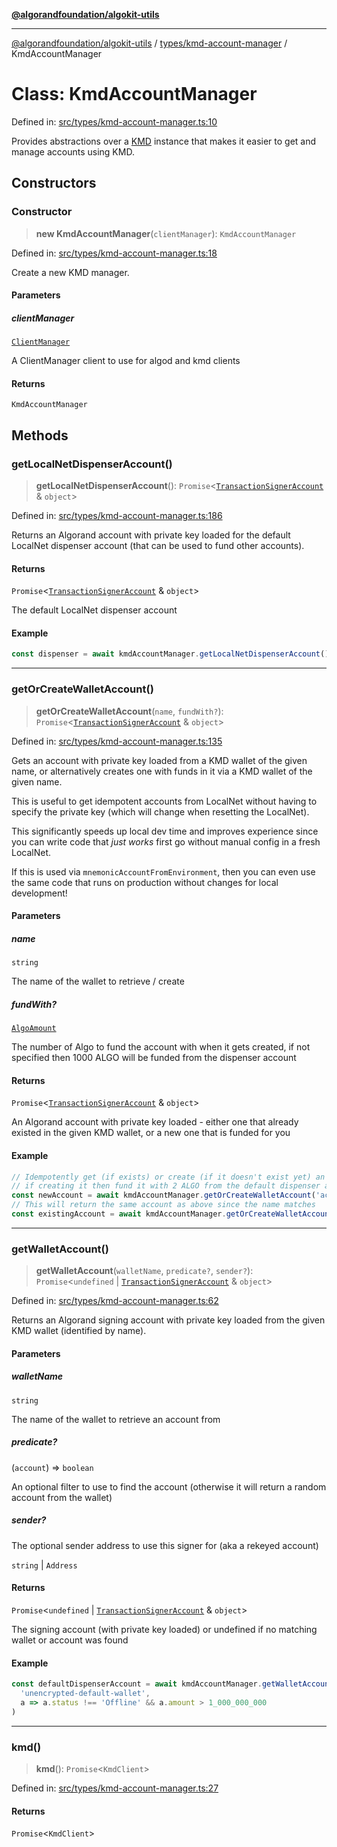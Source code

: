 [**@algorandfoundation/algokit-utils**](../../../README.md)

***

[@algorandfoundation/algokit-utils](../../../README.md) / [types/kmd-account-manager](../README.md) / KmdAccountManager

# Class: KmdAccountManager

Defined in: [src/types/kmd-account-manager.ts:10](https://github.com/algorandfoundation/algokit-utils-ts/blob/main/src/types/kmd-account-manager.ts#L10)

Provides abstractions over a [KMD](https://github.com/algorand/go-algorand/blob/master/daemon/kmd/README.md) instance
that makes it easier to get and manage accounts using KMD.

## Constructors

### Constructor

> **new KmdAccountManager**(`clientManager`): `KmdAccountManager`

Defined in: [src/types/kmd-account-manager.ts:18](https://github.com/algorandfoundation/algokit-utils-ts/blob/main/src/types/kmd-account-manager.ts#L18)

Create a new KMD manager.

#### Parameters

##### clientManager

[`ClientManager`](../../client-manager/classes/ClientManager.md)

A ClientManager client to use for algod and kmd clients

#### Returns

`KmdAccountManager`

## Methods

### getLocalNetDispenserAccount()

> **getLocalNetDispenserAccount**(): `Promise`\<[`TransactionSignerAccount`](../../account/interfaces/TransactionSignerAccount.md) & `object`\>

Defined in: [src/types/kmd-account-manager.ts:186](https://github.com/algorandfoundation/algokit-utils-ts/blob/main/src/types/kmd-account-manager.ts#L186)

Returns an Algorand account with private key loaded for the default LocalNet dispenser account (that can be used to fund other accounts).

#### Returns

`Promise`\<[`TransactionSignerAccount`](../../account/interfaces/TransactionSignerAccount.md) & `object`\>

The default LocalNet dispenser account

#### Example

```typescript
const dispenser = await kmdAccountManager.getLocalNetDispenserAccount()
```

***

### getOrCreateWalletAccount()

> **getOrCreateWalletAccount**(`name`, `fundWith?`): `Promise`\<[`TransactionSignerAccount`](../../account/interfaces/TransactionSignerAccount.md) & `object`\>

Defined in: [src/types/kmd-account-manager.ts:135](https://github.com/algorandfoundation/algokit-utils-ts/blob/main/src/types/kmd-account-manager.ts#L135)

Gets an account with private key loaded from a KMD wallet of the given name, or alternatively creates one with funds in it via a KMD wallet of the given name.

This is useful to get idempotent accounts from LocalNet without having to specify the private key (which will change when resetting the LocalNet).

This significantly speeds up local dev time and improves experience since you can write code that *just works* first go without manual config in a fresh LocalNet.

If this is used via `mnemonicAccountFromEnvironment`, then you can even use the same code that runs on production without changes for local development!

#### Parameters

##### name

`string`

The name of the wallet to retrieve / create

##### fundWith?

[`AlgoAmount`](../../amount/classes/AlgoAmount.md)

The number of Algo to fund the account with when it gets created, if not specified then 1000 ALGO will be funded from the dispenser account

#### Returns

`Promise`\<[`TransactionSignerAccount`](../../account/interfaces/TransactionSignerAccount.md) & `object`\>

An Algorand account with private key loaded - either one that already existed in the given KMD wallet, or a new one that is funded for you

#### Example

```typescript
// Idempotently get (if exists) or create (if it doesn't exist yet) an account by name using KMD
// if creating it then fund it with 2 ALGO from the default dispenser account
const newAccount = await kmdAccountManager.getOrCreateWalletAccount('account1', (2).algo())
// This will return the same account as above since the name matches
const existingAccount = await kmdAccountManager.getOrCreateWalletAccount('account1')
```

***

### getWalletAccount()

> **getWalletAccount**(`walletName`, `predicate?`, `sender?`): `Promise`\<`undefined` \| [`TransactionSignerAccount`](../../account/interfaces/TransactionSignerAccount.md) & `object`\>

Defined in: [src/types/kmd-account-manager.ts:62](https://github.com/algorandfoundation/algokit-utils-ts/blob/main/src/types/kmd-account-manager.ts#L62)

Returns an Algorand signing account with private key loaded from the given KMD wallet (identified by name).

#### Parameters

##### walletName

`string`

The name of the wallet to retrieve an account from

##### predicate?

(`account`) => `boolean`

An optional filter to use to find the account (otherwise it will return a random account from the wallet)

##### sender?

The optional sender address to use this signer for (aka a rekeyed account)

`string` | `Address`

#### Returns

`Promise`\<`undefined` \| [`TransactionSignerAccount`](../../account/interfaces/TransactionSignerAccount.md) & `object`\>

The signing account (with private key loaded) or undefined if no matching wallet or account was found

#### Example

```typescript
const defaultDispenserAccount = await kmdAccountManager.getWalletAccount(
  'unencrypted-default-wallet',
  a => a.status !== 'Offline' && a.amount > 1_000_000_000
)
```

***

### kmd()

> **kmd**(): `Promise`\<`KmdClient`\>

Defined in: [src/types/kmd-account-manager.ts:27](https://github.com/algorandfoundation/algokit-utils-ts/blob/main/src/types/kmd-account-manager.ts#L27)

#### Returns

`Promise`\<`KmdClient`\>
